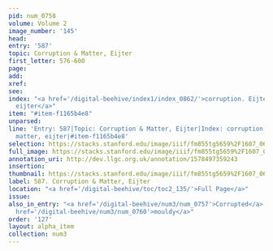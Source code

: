```yaml
---
pid: num_0758
volume: Volume 2
image_number: '145'
head: 
entry: '587'
topic: Corruption & Matter, Eijter
first_letter: 576-600
page: 
add: 
xref: 
see: 
index: "<a href='/digital-beehive/index1/index_0862/'>corruption. Eijter</a>|<a href='/digital-beehive/index3/index_2449/'>matter,
  eijter</a>"
item: "#item-f1165b4e8"
unparsed: 
line: 'Entry: 587|Topic: Corruption & Matter, Eijter|Index: corruption. Eijter |Index:
  matter, eijter|#item-f1165b4e8'
selection: https://stacks.stanford.edu/image/iiif/fm855tg5659%2F1607_0612/440,507,2870,258/full/0/default.jpg
full_image: https://stacks.stanford.edu/image/iiif/fm855tg5659%2F1607_0612/full/full/0/default.jpg
annotation_uri: http://dev.llgc.org.uk/annotation/1578497359243
insertion: 
thumbnail: https://stacks.stanford.edu/image/iiif/fm855tg5659%2F1607_0612/440,507,600,180/250,/0/default.jpg
label: 587. Corruption & Matter, Eijter
location: "<a href='/digital-beehive/toc/toc2_135/'>Full Page</a>"
issue: 
also_in_entry: "<a href='/digital-beehive/num3/num_0757'>Corrupted</a>|<a href='/digital-beehive/num3/num_0759'>Decrement</a>|<a
  href='/digital-beehive/num3/num_0760'>mouldy</a>"
order: '127'
layout: alpha_item
collection: num3
---
```

